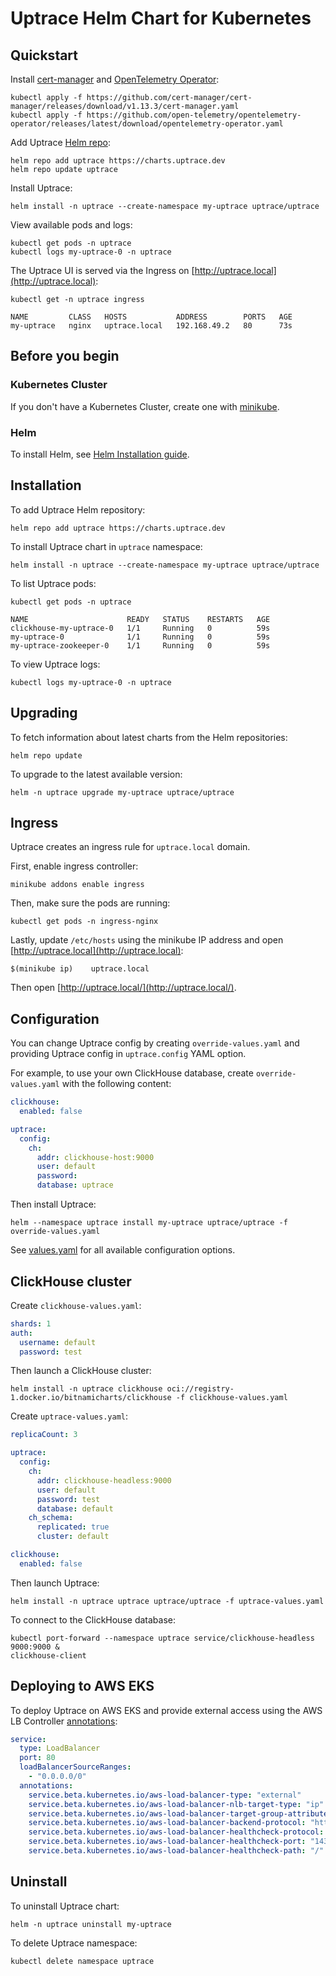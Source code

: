 # Uptrace Helm Chart for Kubernetes

## Quickstart

Install [cert-manager](https://cert-manager.io/docs/installation/) and
[OpenTelemetry Operator](https://github.com/open-telemetry/opentelemetry-operator):

```shell
kubectl apply -f https://github.com/cert-manager/cert-manager/releases/download/v1.13.3/cert-manager.yaml
kubectl apply -f https://github.com/open-telemetry/opentelemetry-operator/releases/latest/download/opentelemetry-operator.yaml
```

Add Uptrace [Helm repo](https://github.com/uptrace/helm-charts-repository):

```shell
helm repo add uptrace https://charts.uptrace.dev
helm repo update uptrace
```

Install Uptrace:

```shell
helm install -n uptrace --create-namespace my-uptrace uptrace/uptrace
```

View available pods and logs:

```shell
kubectl get pods -n uptrace
kubectl logs my-uptrace-0 -n uptrace
```

The Uptrace UI is served via the Ingress on [http://uptrace.local](http://uptrace.local):

```shell
kubectl get -n uptrace ingress

NAME         CLASS   HOSTS           ADDRESS        PORTS   AGE
my-uptrace   nginx   uptrace.local   192.168.49.2   80      73s
```

## Before you begin

### Kubernetes Cluster

If you don't have a Kubernetes Cluster, create one with
[minikube](https://minikube.sigs.k8s.io/docs/start/).

### Helm

To install Helm, see [Helm Installation guide](https://helm.sh/docs/intro/install/).

## Installation

To add Uptrace Helm repository:

```shell
helm repo add uptrace https://charts.uptrace.dev
```

To install Uptrace chart in `uptrace` namespace:

```shell
helm install -n uptrace --create-namespace my-uptrace uptrace/uptrace
```

To list Uptrace pods:

```shell
kubectl get pods -n uptrace

NAME                      READY   STATUS    RESTARTS   AGE
clickhouse-my-uptrace-0   1/1     Running   0          59s
my-uptrace-0              1/1     Running   0          59s
my-uptrace-zookeeper-0    1/1     Running   0          59s
```

To view Uptrace logs:

```shell
kubectl logs my-uptrace-0 -n uptrace
```

## Upgrading

To fetch information about latest charts from the Helm repositories:

```shell
helm repo update
```

To upgrade to the latest available version:

```shell
helm -n uptrace upgrade my-uptrace uptrace/uptrace
```

## Ingress

Uptrace creates an ingress rule for `uptrace.local` domain.

First, enable ingress controller:

```shell
minikube addons enable ingress
```

Then, make sure the pods are running:

```shell
kubectl get pods -n ingress-nginx
```

Lastly, update `/etc/hosts` using the minikube IP address and open
[http://uptrace.local](http://uptrace.local):

```
$(minikube ip)    uptrace.local
```

Then open [http://uptrace.local/](http://uptrace.local/).

## Configuration

You can change Uptrace config by creating `override-values.yaml` and providing Uptrace config in
`uptrace.config` YAML option.

For example, to use your own ClickHouse database, create `override-values.yaml` with the following
content:

```yaml
clickhouse:
  enabled: false

uptrace:
  config:
    ch:
      addr: clickhouse-host:9000
      user: default
      password:
      database: uptrace
```

Then install Uptrace:

```shell
helm --namespace uptrace install my-uptrace uptrace/uptrace -f override-values.yaml
```

See [values.yaml](charts/uptrace/values.yaml) for all available configuration options.

## ClickHouse cluster

Create `clickhouse-values.yaml`:

```yaml
shards: 1
auth:
  username: default
  password: test
```

Then launch a ClickHouse cluster:

```shell
helm install -n uptrace clickhouse oci://registry-1.docker.io/bitnamicharts/clickhouse -f clickhouse-values.yaml
```

Create `uptrace-values.yaml`:

```yaml
replicaCount: 3

uptrace:
  config:
    ch:
      addr: clickhouse-headless:9000
      user: default
      password: test
      database: default
    ch_schema:
      replicated: true
      cluster: default

clickhouse:
  enabled: false
```

Then launch Uptrace:

```shell
helm install -n uptrace uptrace uptrace/uptrace -f uptrace-values.yaml
```

To connect to the ClickHouse database:

```shell
kubectl port-forward --namespace uptrace service/clickhouse-headless 9000:9000 &
clickhouse-client
```

## Deploying to AWS EKS

To deploy Uptrace on AWS EKS and provide external access using the AWS LB Controller
[annotations](https://kubernetes-sigs.github.io/aws-load-balancer-controller/v2.3/guide/service/annotations/):

```yaml
service:
  type: LoadBalancer
  port: 80
  loadBalancerSourceRanges:
    - "0.0.0.0/0"
  annotations:
    service.beta.kubernetes.io/aws-load-balancer-type: "external"
    service.beta.kubernetes.io/aws-load-balancer-nlb-target-type: "ip"
    service.beta.kubernetes.io/aws-load-balancer-target-group-attributes: "preserve_client_ip.enabled=true"
    service.beta.kubernetes.io/aws-load-balancer-backend-protocol: "http"
    service.beta.kubernetes.io/aws-load-balancer-healthcheck-protocol: "http"
    service.beta.kubernetes.io/aws-load-balancer-healthcheck-port: "14318"
    service.beta.kubernetes.io/aws-load-balancer-healthcheck-path: "/"
```

## Uninstall

To uninstall Uptrace chart:

```shell
helm -n uptrace uninstall my-uptrace
```

To delete Uptrace namespace:

```shell
kubectl delete namespace uptrace
```
